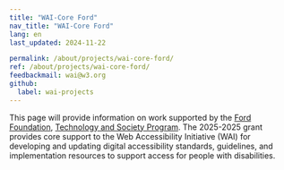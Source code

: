 ```yaml
---
title: "WAI-Core Ford"
nav_title: "WAI-Core Ford"
lang: en 
last_updated: 2024-11-22

permalink: /about/projects/wai-core-ford/
ref: /about/projects/wai-core-ford/
feedbackmail: wai@w3.org
github:
  label: wai-projects
---
```


This page will provide information on work supported by the [Ford Foundation](https://www.fordfoundation.org/), [Technology and Society Program](https://www.fordfoundation.org/work/challenging-inequality/technology-and-society/). The 2025-2025 grant provides core support to the Web Accessibility Initiative (WAI) for developing and updating digital accessibility standards, guidelines, and implementation resources to support access for people with disabilities.
